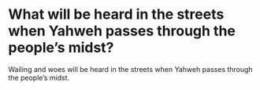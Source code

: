 # What will be heard in the streets when Yahweh passes through the people’s midst?

Wailing and woes will be heard in the streets when Yahweh passes through the people’s midst.
